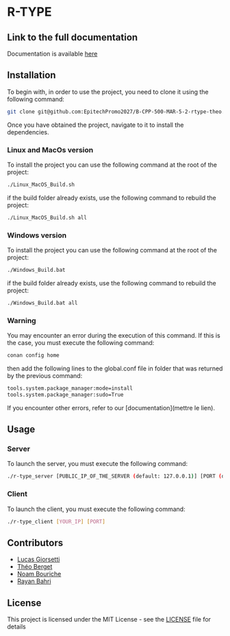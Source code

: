 # R-TYPE

## Link to the full documentation

Documentation is available [here](https://lucas99913.github.io/Doc-RType/)

## Installation

To begin with, in order to use the project, you need to clone it using the following command:

```sh
git clone git@github.com:EpitechPromo2027/B-CPP-500-MAR-5-2-rtype-theo.berget.git
```

Once you have obtained the project, navigate to it to install the dependencies.

### Linux and MacOs version

To install the project you can use the following command at the root of the project:

```sh
./Linux_MacOS_Build.sh
```

if the build folder already exists, use the following command to rebuild the project:

```sh
./Linux_MacOS_Build.sh all
```

### Windows version

To install the project you can use the following command at the root of the project:

```sh
./Windows_Build.bat
```

if the build folder already exists, use the following command to rebuild the project:

```sh
./Windows_Build.bat all
```

### Warning

You may encounter an error during the execution of this command. If this is the case, you must execute the following command:

```sh
conan config home
```

then add the following lines to the global.conf file in folder that was returned by the previous command:

```sh
tools.system.package_manager:mode=install
tools.system.package_manager:sudo=True
```

If you encounter other errors, refer to our [documentation](mettre le lien).

## Usage

### Server

To launch the server, you must execute the following command:

```sh
./r-type_server [PUBLIC_IP_OF_THE_SERVER (default: 127.0.0.1)] [PORT (default: 6000)]
```

### Client

To launch the client, you must execute the following command:

```sh
./r-type_client [YOUR_IP] [PORT]
```

## Contributors

- [Lucas Giorsetti](https://github.com/Lucas99913)
- [Théo Berget](https://github.com/theo-wq)
- [Noam Bouriche](https://github.com/Noam044)
- [Rayan Bahri](https://github.com/Rvvyynn)

## License

This project is licensed under the MIT License - see the [LICENSE](LICENSE.md) file for details
